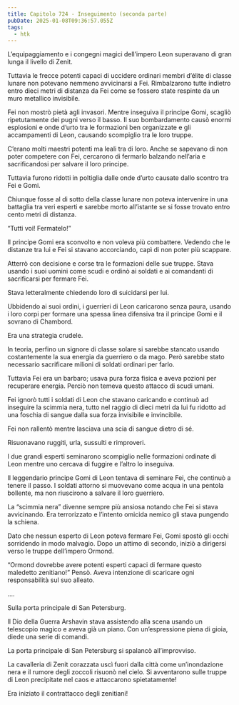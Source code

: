 ```yaml
---
title: Capitolo 724 - Inseguimento (seconda parte)
pubDate: 2025-01-08T09:36:57.055Z
tags:
  - htk
---
```


L’equipaggiamento e i congegni magici dell’impero Leon superavano di gran lunga il livello di Zenit.

Tuttavia le frecce potenti capaci di uccidere ordinari membri d’élite di classe lunare non potevano nemmeno avvicinarsi a Fei. Rimbalzarono tutte indietro entro dieci metri di distanza da Fei come se fossero state respinte da un muro metallico invisibile.

Fei non mostrò pietà agli invasori. Mentre inseguiva il principe Gomi, scagliò ripetutamente dei pugni verso il basso. Il suo bombardamento causò enormi esplosioni e onde d’urto tra le formazioni ben organizzate e gli accampamenti di Leon, causando scompiglio tra le loro truppe.

C’erano molti maestri potenti ma leali tra di loro. Anche se sapevano di non poter competere con Fei, cercarono di fermarlo balzando nell’aria e sacrificandosi per salvare il loro principe.

Tuttavia furono ridotti in poltiglia dalle onde d’urto causate dallo scontro tra Fei e Gomi.

Chiunque fosse al di sotto della classe lunare non poteva intervenire in una battaglia tra veri esperti e sarebbe morto all’istante se si fosse trovato entro cento metri di distanza.

“Tutti voi! Fermatelo!”

Il principe Gomi era sconvolto e non voleva più combattere. Vedendo che le distanze tra lui e Fei si stavano accorciando, capì di non poter più scappare.

Atterrò con decisione e corse tra le formazioni delle sue truppe. Stava usando i suoi uomini come scudi e ordinò ai soldati e ai comandanti di sacrificarsi per fermare Fei.

Stava letteralmente chiedendo loro di suicidarsi per lui.

Ubbidendo ai suoi ordini, i guerrieri di Leon caricarono senza paura, usando i loro corpi per formare una spessa linea difensiva tra il principe Gomi e il sovrano di Chambord.

Era una strategia crudele.

In teoria, perfino un signore di classe solare si sarebbe stancato usando costantemente la sua energia da guerriero o da mago. Però sarebbe stato necessario sacrificare milioni di soldati ordinari per farlo.

Tuttavia Fei era un barbaro; usava pura forza fisica e aveva pozioni per recuperare energia. Perciò non temeva questo attacco di scudi umani.

Fei ignorò tutti i soldati di Leon che stavano caricando e continuò ad inseguire la scimmia nera, tutto nel raggio di dieci metri da lui fu ridotto ad una foschia di sangue dalla sua forza invisibile e invincibile.

Fei non rallentò mentre lasciava una scia di sangue dietro di sé.

Risuonavano ruggiti, urla, sussulti e rimproveri.

I due grandi esperti seminarono scompiglio nelle formazioni ordinate di Leon mentre uno cercava di fuggire e l’altro lo inseguiva.

Il leggendario principe Gomi di Leon tentava di seminare Fei, che continuò a tenere il passo. I soldati attorno si muovevano come acqua in una pentola bollente, ma non riuscirono a salvare il loro guerriero.

La “scimmia nera” divenne sempre più ansiosa notando che Fei si stava avvicinando. Era terrorizzato e l’intento omicida nemico gli stava pungendo la schiena.

Dato che nessun esperto di Leon poteva fermare Fei, Gomi spostò gli occhi sorridendo in modo malvagio. Dopo un attimo di secondo, iniziò a dirigersi verso le truppe dell’impero Ormond.

“Ormond dovrebbe avere potenti esperti capaci di fermare questo maledetto zenitiano!” Pensò. Aveva intenzione di scaricare ogni responsabilità sul suo alleato.

….

Sulla porta principale di San Petersburg.

Il Dio della Guerra Arshavin stava assistendo alla scena usando un telescopio magico e aveva già un piano. Con un’espressione piena di gioia, diede una serie di comandi.

La porta principale di San Petersburg si spalancò all’improvviso.

La cavalleria di Zenit corazzata uscì fuori dalla città come un’inondazione nera e il rumore degli zoccoli risuonò nel cielo. Si avventarono sulle truppe di Leon precipitate nel caos e attaccarono spietatamente!

Era iniziato il contrattacco degli zenitiani!
